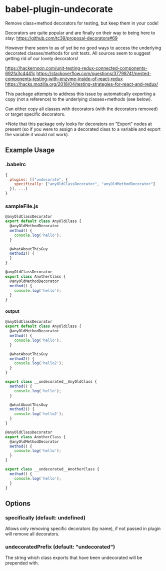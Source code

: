 # babel-plugin-undecorate
Remove class+method decorators for testing, but keep them in your code!

Decorators are quite popular and are finally on their way to being here to stay: https://github.com/tc39/proposal-decorators#69

However there seem to as of yet be no good ways to access the underlying decorated classes/methods for unit tests.  All sources seem to suggest getting rid of our lovely decorators!

https://hackernoon.com/unit-testing-redux-connected-components-692fa3c4441c
https://stackoverflow.com/questions/37798741/nested-components-testing-with-enzyme-inside-of-react-redux
https://hacks.mozilla.org/2018/04/testing-strategies-for-react-and-redux/

This package attempts to address this issue by automatically exporting a copy (not a reference) to the underlying classes+methods (see below).

Can either copy all classes with decorators (with the decorators removed) or target specific decorators.

*Note that this package only looks for decorators on "Export" nodes at present (so if you were to assign a decorated class to a variable and export the variable it would not work).

## Example Usage

### .babelrc
```js
{
  plugins: [["undecorate", {
    specifically: ["anyOldClassDecorator", "anyOldMethodDecorator"]
  }], ...]
}
```

### sampleFile.js
```js
@anyOldClassDecorator
export default class AnyOldClass {
  @anyOldMethodDecorator
  method() {
    console.log('hello');  	
  }

  @whatAboutThisGuy
  method2() {
  }
}

@anyOldClassDecorator
export class AnotherClass {
  @anyOldMethodDecorator
  method() {
    console.log('hello');  	
  }
}
```
#### output
```js
@anyOldClassDecorator
export default class AnyOldClass {
  @anyOldMethodDecorator
  method() {
    console.log('hello');  	
  }

  @whatAboutThisGuy
  method2() {
    console.log('hello2');
  }
}

export class __undecorated__AnyOldClass {
  method() {
    console.log('hello');  	
  }

  @whatAboutThisGuy
  method2() {
    console.log('hello2');
  }
}

@anyOldClassDecorator
export class AnotherClass {
  @anyOldMethodDecorator
  method() {
    console.log('hello');  	
  }
}

export class __undecorated__AnotherClass {
  method() {
    console.log('hello');  	
  }
}
```

## Options
### specifically <Array> (default: undefined)
Allows only removing specific decorators (by name), if not passed in plugin will remove all decorators.

### undecoratedPrefix <String> (default: "__undecorated__")
The string which class exports that have been undecorated will be prepended with.
